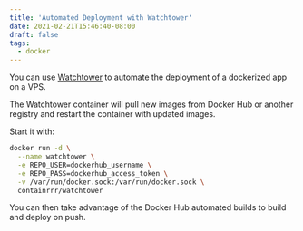 ```yaml
---
title: 'Automated Deployment with Watchtower'
date: 2021-02-21T15:46:40-08:00
draft: false
tags:
  - docker
---
```


You can use [Watchtower](https://github.com/containrrr/watchtower/) to automate the deployment of a dockerized app on a VPS.

<!--more-->

The Watchtower container will pull new images from Docker Hub or another registry and restart the container with updated images.

Start it with:

```bash
docker run -d \
  --name watchtower \
  -e REPO_USER=dockerhub_username \
  -e REPO_PASS=dockerhub_access_token \
  -v /var/run/docker.sock:/var/run/docker.sock \
  containrrr/watchtower
```

You can then take advantage of the Docker Hub automated builds to build and deploy on push.
